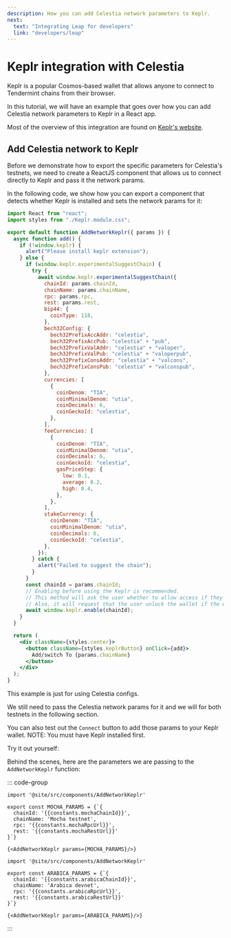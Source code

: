 ```yaml
---
description: How you can add Celestia network parameters to Keplr.
next:
  text: "Integrating Leap for developers"
  link: "developers/leap"
---
```


# Keplr integration with Celestia

<!-- markdownlint-disable MD033 -->
<script>
import constants from '/.vitepress/constants/constants.js'
import AddNetworkKeplr from '/.vitepress/components/AddNetworkKeplr.vue'

export default {
  components: {
    AddNetworkKeplr,
  },
  data() {
    return {
      constants,
      ARABICA_PARAMS: {
        chainId: `${constants.arabicaChainId}`,
        chainName: 'Arabica devnet',
        rpc: `${constants.arabicaRpcUrl}`,
        rest: `${constants.arabicaRestUrl}`
      },
      MOCHA_PARAMS: {
        chainId: `${constants.mochaChainId}`,
        chainName: 'Mocha testnet',
        rpc: `${constants.mochaRpcUrl}`,
        rest: `${constants.mochaRestUrl}`
      }
    }
  }
}
</script>

Keplr is a popular Cosmos-based wallet that allows anyone
to connect to Tendermint chains from their browser.

In this tutorial, we will have an example that goes over how
you can add Celestia network parameters to Keplr in a React app.

Most of the overview of this integration are found on
[Keplr's website](https://docs.keplr.app/api).

## Add Celestia network to Keplr

Before we demonstrate how to export the specific parameters for
Celestia's testnets, we need to create a ReactJS component
that allows us to connect directly to Keplr and pass it the network
params.

In the following code, we show how you can export a component
that detects whether Keplr is installed and sets the network
params for it:

<!-- markdownlint-disable MD013 -->

```jsx
import React from "react";
import styles from "./Keplr.module.css";

export default function AddNetworkKeplr({ params }) {
  async function add() {
    if (!window.keplr) {
      alert("Please install keplr extension");
    } else {
      if (window.keplr.experimentalSuggestChain) {
        try {
          await window.keplr.experimentalSuggestChain({
            chainId: params.chainId,
            chainName: params.chainName,
            rpc: params.rpc,
            rest: params.rest,
            bip44: {
              coinType: 118,
            },
            bech32Config: {
              bech32PrefixAccAddr: "celestia",
              bech32PrefixAccPub: "celestia" + "pub",
              bech32PrefixValAddr: "celestia" + "valoper",
              bech32PrefixValPub: "celestia" + "valoperpub",
              bech32PrefixConsAddr: "celestia" + "valcons",
              bech32PrefixConsPub: "celestia" + "valconspub",
            },
            currencies: [
              {
                coinDenom: "TIA",
                coinMinimalDenom: "utia",
                coinDecimals: 6,
                coinGeckoId: "celestia",
              },
            ],
            feeCurrencies: [
              {
                coinDenom: "TIA",
                coinMinimalDenom: "utia",
                coinDecimals: 6,
                coinGeckoId: "celestia",
                gasPriceStep: {
                  low: 0.1,
                  average: 0.2,
                  high: 0.4,
                },
              },
            ],
            stakeCurrency: {
              coinDenom: "TIA",
              coinMinimalDenom: "utia",
              coinDecimals: 6,
              coinGeckoId: "celestia",
            },
          });
        } catch {
          alert("Failed to suggest the chain");
        }
      }
      const chainId = params.chainId;
      // Enabling before using the Keplr is recommended.
      // This method will ask the user whether to allow access if they haven't visited this website.
      // Also, it will request that the user unlock the wallet if the wallet is locked.
      await window.keplr.enable(chainId);
    }
  }

  return (
    <div className={styles.center}>
      <button className={styles.keplrButton} onClick={add}>
        Add/switch To {params.chainName}
      </button>
    </div>
  );
}
```

<!-- markdownlint-enable MD013 -->

This example is just for using Celestia configs.

We still need to pass the Celestia network params for it and
we will for both testnets in the following section.

You can also test out the `Connect` button to add those
params to your Keplr wallet. NOTE: You must have Keplr installed
first.

Try it out yourself:

<AddNetworkKeplr :params="ARABICA_PARAMS"></AddNetworkKeplr>
<AddNetworkKeplr :params="MOCHA_PARAMS"></AddNetworkKeplr>

Behind the scenes, here are the parameters
we are passing to the `AddNetworkKeplr`
function:

::: code-group

```js-vue [Mocha]
import '@site/src/components/AddNetworkKeplr'

export const MOCHA_PARAMS = {`{
  chainId: '{{constants.mochaChainId}}',
  chainName: 'Mocha testnet',
  rpc: '{{constants.mochaRpcUrl}}',
  rest: '{{constants.mochaRestUrl}}'
}`}

{<AddNetworkKeplr params={MOCHA_PARAMS}/>}
```

```js-vue [Arabica]
import '@site/src/components/AddNetworkKeplr'

export const ARABICA_PARAMS = {`{
  chainId: '{{constants.arabicaChainId}}',
  chainName: 'Arabica devnet',
  rpc: '{{constants.arabicaRpcUrl}}',
  rest: '{{constants.arabicaRestUrl}}'
}`}

{<AddNetworkKeplr params={ARABICA_PARAMS}/>}
```

:::
